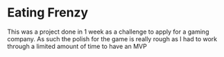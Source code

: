 # Eating Frenzy
This was a project done in 1 week as a challenge to apply for a gaming company. As such the polish for the game is really rough as I had to work through a limited amount of time to have an MVP
